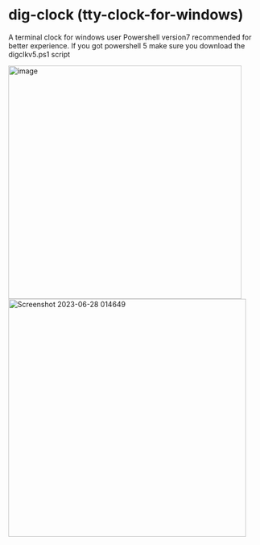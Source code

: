 # dig-clock (tty-clock-for-windows)
A terminal clock for windows user
Powershell version7 recommended for better experience. If you got powershell 5 make sure you download the digclkv5.ps1 script

<img width="463" alt="image" src="https://github.com/Priyanshu-1012/dig-clock/assets/39450902/be2c7c93-9a06-423a-9cf9-113e36aaea86">

<img width="472" alt="Screenshot 2023-06-28 014649" src="https://github.com/Priyanshu-1012/dig-clock/assets/39450902/fad5bb44-a1e8-424a-8230-9529b6a03385">
